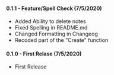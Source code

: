 #### 0.1.1 - Feature/Spell Check (7/5/2020)

- Added Ability to delete notes
- Fixed Spelling in README.md
- Changed Formatting in Changeog
- Recoded part of the "Create" function

#### 0.1.0 - First Relase (7/5/2020)

- First Release
